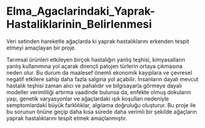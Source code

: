 # Elma_Agaclarindaki_Yaprak-Hastaliklarinin_Belirlenmesi
Veri setinden hareketle ağaçlarda ki yaprak hastalıklarını erkenden tespit etmeyi amaçlayan bir proje.

Tarımsal ürünleri etkileyen birçok hastalığın yanlış teşhisi, kimyasalların yanlış kullanımına yol açarak dirençli patojen türlerin ortaya çıkmasına neden olur. Bu durum da maalesef önemli ekonomik kayıplara ve çevresel negatif etkilere sahip daha fazla salgına yol açabilir.
İnsanların dayalı mevcut hastalık teşhisi zaman alıcı ve pahalıdır ve bilgisayarla görmeye dayalı modeller verimliliği artırma vaadinde bulunsa da, enfekte olmuş dokuların yaşı, genetik varyasyonlar ve ağaçlardaki ışık koşulları nedeniyle semptomlardaki büyük farklılıklar, algılama doğruluğu oluşturur.
Bu proje ile bu sorunun önüne geçip daha kısa sürede daha verimli bir şekilde ağaçların yaprak hastalıklarını tespit etmek amaçlanmıştır.
